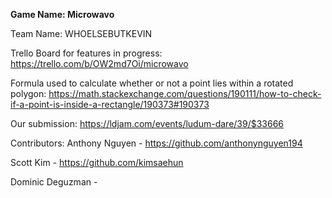 **Game Name: Microwavo**

Team Name: WHOELSEBUTKEVIN

Trello Board for features in progress: https://trello.com/b/OW2md7Oi/microwavo

Formula used to calculate whether or not a point lies within a rotated polygon: https://math.stackexchange.com/questions/190111/how-to-check-if-a-point-is-inside-a-rectangle/190373#190373


Our submission:
https://ldjam.com/events/ludum-dare/39/$33666


Contributors:
Anthony Nguyen - https://github.com/anthonynguyen194

Scott Kim - https://github.com/kimsaehun

Dominic Deguzman - <TBA>
